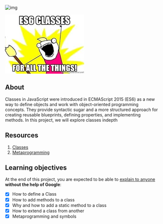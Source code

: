 ![img](https://assets.imaginablefutures.com/media/images/ALX_Logo.max-200x150.png)


![es6-yeah](../assets/es6-classes.jpeg)

## About
Classes in JavaScript were introduced in ECMAScript 2015 (ES6) as a new way to define objects and work with object-oriented programming concepts. They provide syntactic sugar and a more structured approach for creating reusable blueprints, defining properties, and implementing methods.
In this project, we will explore classes indepth

## Resources
1. [Classes](https://developer.mozilla.org/en-US/docs/Web/JavaScript/Reference/Classes)
2. [Metaprogramming](https://www.keithcirkel.co.uk/metaprogramming-in-es6-symbols/#symbolspecies)

## Learning objectives
At the end of this project, you are expected to  be able to [explain to anyone](https://fs.blog/feynman-learning-technique/) __without the help of Google__:

- [X] How to define a Class
- [X] How to add methods to a class
- [X] Why and how to add a static method to a class
- [X] How to extend a class from another
- [X] Metaprogramming and symbols
